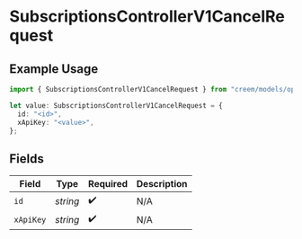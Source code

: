 # SubscriptionsControllerV1CancelRequest

## Example Usage

```typescript
import { SubscriptionsControllerV1CancelRequest } from "creem/models/operations";

let value: SubscriptionsControllerV1CancelRequest = {
  id: "<id>",
  xApiKey: "<value>",
};
```

## Fields

| Field              | Type               | Required           | Description        |
| ------------------ | ------------------ | ------------------ | ------------------ |
| `id`               | *string*           | :heavy_check_mark: | N/A                |
| `xApiKey`          | *string*           | :heavy_check_mark: | N/A                |